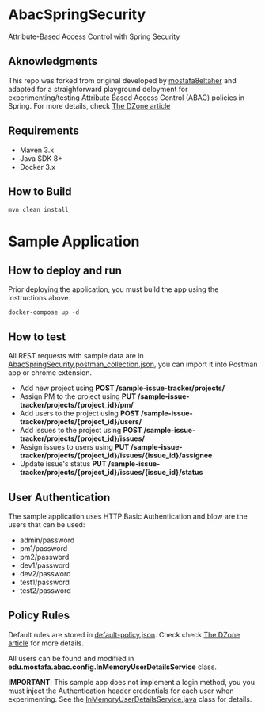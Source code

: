 # AbacSpringSecurity
Attribute-Based Access Control with Spring Security

## Aknowledgments

This repo was forked from original developed by [mostafa8eltaher](https://github.com/mostafa8eltaher/AbacSpringSecurity) and adapted for a straighforward playground deloyment for experimenting/testing Attribute Based Access Control (ABAC) policies in Spring. For more details, check [The DZone article](https://dzone.com/articles/simple-attribute-based-access-control-with-spring)

## Requirements

* Maven 3.x
* Java SDK 8+
* Docker 3.x

## How to Build
```shell
mvn clean install
```
# Sample Application
## How to deploy and run

Prior deploying the application, you must build the app using the instructions above.
```sbtshell
docker-compose up -d
```

## How to test

All REST requests with sample data are in [AbacSpringSecurity.postman_collection.json](AbacSpringSecurity.postman_collection), you can import it into Postman app or chrome extension.

- Add new project using **POST /sample-issue-tracker/projects/**
- Assign PM to the project using **PUT /sample-issue-tracker/projects/{project_id}/pm/**
- Add users to the project using **POST /sample-issue-tracker/projects/{project_id}/users/**
- Add issues to the project using **POST /sample-issue-tracker/projects/{project_id}/issues/**
- Assign issues to users using **PUT /sample-issue-tracker/projects/{project_id}/issues/{issue_id}/assignee**
- Update issue's status **PUT /sample-issue-tracker/projects/{project_id}/issues/{issue_id}/status**

## User Authentication
The sample application uses HTTP Basic Authentication and blow are the users that can be used:
- admin/password	
- pm1/password
- pm2/password
- dev1/password
- dev2/password
- test1/password
- test2/password

## Policy Rules

Default rules are stored in [default-policy.json](sample-issue-tracker/src/main/resources/edu/mostafa/abac/security/policy/json/default-policy.json). Check check [The DZone article](https://dzone.com/articles/simple-attribute-based-access-control-with-spring) for more details.

All users can be found and modified in **edu.mostafa.abac.config.InMemoryUserDetailsService** class.

**IMPORTANT**: This sample app does not implement a login method, you you must inject the Authentication header credentials for each user when experimenting. See the [InMemoryUserDetailsService.java](sample-issue-tracker/src/main/java/edu/mostafa/abac/config/InMemoryUserDetailsService.java) class for details. 